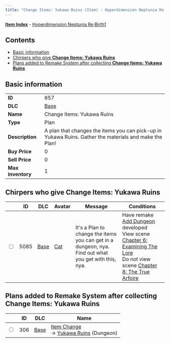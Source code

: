 ```yaml
---
title: "Change Items: Yukawa Ruins (Item) - Hyperdimension Neptunia Re;Birth1"
---
```


[**Item Index**](/neptunia/rb1/item/index.html) - [Hyperdimension Neptunia Re;Birth1](/neptunia/rb1)

## Contents

- [Basic information](#basic-information)
- [Chirpers who give **Change Items: Yukawa Ruins**](#chirpers-who-give-change-items-yukawa-ruins)
- [Plans added to Remake System after collecting **Change Items: Yukawa Ruins**](#plans-added-to-remake-system-after-collecting-change-items-yukawa-ruins)

## Basic information

|   |   |
| -- | -- |
| **ID** | 657 |
| **DLC** | [Base](/neptunia/rb1/dlc/1-base.html) |
| **Name** | Change Items: Yukawa Ruins |
| **Type** | Plan |
| **Description** | A plan that changes the items you can pick-up in Yukawa Ruins. Gather the materials and make the Plan! |
| **Buy Price** | 0 |
| **Sell Price** | 0 |
| **Max inventory** | 1 |

## Chirpers who give **Change Items: Yukawa Ruins**

|    | ID | DLC | Avatar | Message | Conditions |
| -- | -- | --- | ------ | ------- | ---------- |
| <input type="checkbox" id="rb1-chirper-event-1-5085" class="trackbox" /> | 5085 | [Base](/neptunia/rb1/dlc/1-base.html) | [Cat](/neptunia/rb1/avatar/1-226-cat.html) | It's a Plan to change the items you can get in a dungeon, nya.<br />Find out what you get with this, nya. | Have remake [Add Dungeon](/neptunia/rb1/remake/1-220-add-dungeon.html) developed<br />View scene [Chapter 6: Examining The Lore](/neptunia/rb1/scene/1-603-chapter-6-examining-the-lore.html)<br />Do not view scene [Chapter 8: The True Arfoire](/neptunia/rb1/scene/1-807-chapter-8-the-true-arfoire.html) |

## Plans added to Remake System after collecting **Change Items: Yukawa Ruins**

|    | ID | DLC | Name |
| -- | -- | --- | ---- |
| <input type="checkbox" id="rb1-remake-1-306" class="trackbox" /> | 306 | [Base](/neptunia/rb1/dlc/1-base.html) | [Item Change](/neptunia/rb1/remake/1-306-item-change.html)<br />→ [Yukawa Ruins](/neptunia/rb1/dungeon/1-116-yukawa-ruins.html) (Dungeon) |